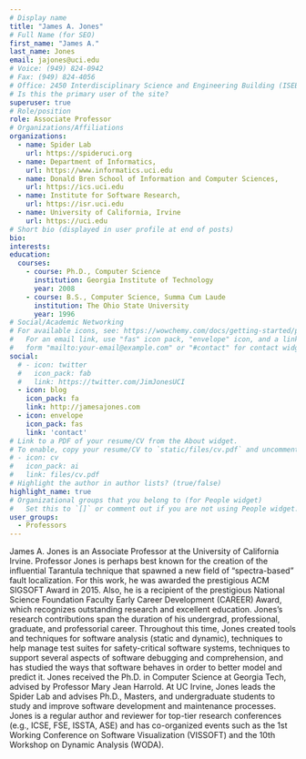 ```yaml
---
# Display name
title: "James A. Jones"
# Full Name (for SEO)
first_name: "James A."
last_name: Jones
email: jajones@uci.edu
# Voice: (949) 824-0942
# Fax: (949) 824-4056
# Office: 2450 Interdisciplinary Science and Engineering Building (ISEB)
# Is this the primary user of the site?
superuser: true
# Role/position
role: Associate Professor
# Organizations/Affiliations
organizations:
  - name: Spider Lab
    url: https://spideruci.org
  - name: Department of Informatics,
    url: https://www.informatics.uci.edu
  - name: Donald Bren School of Information and Computer Sciences,
    url: https://ics.uci.edu
  - name: Institute for Software Research,
    url: https://isr.uci.edu
  - name: University of California, Irvine
    url: https://uci.edu​
# Short bio (displayed in user profile at end of posts)
bio: 
interests:
education:
  courses:
    - course: Ph.D., Computer Science
      institution: Georgia Institute of Technology
      year: 2008
    - course: B.S., Computer Science, Summa Cum Laude
      institution: The Ohio State University
      year: 1996
# Social/Academic Networking
# For available icons, see: https://wowchemy.com/docs/getting-started/page-builder/#icons
#   For an email link, use "fas" icon pack, "envelope" icon, and a link in the
#   form "mailto:your-email@example.com" or "#contact" for contact widget.
social:
  # - icon: twitter
  #   icon_pack: fab
  #   link: https://twitter.com/JimJonesUCI
  - icon: blog
    icon_pack: fa
    link: http://jamesajones.com
  - icon: envelope
    icon_pack: fas
    link: 'contact'
# Link to a PDF of your resume/CV from the About widget.
# To enable, copy your resume/CV to `static/files/cv.pdf` and uncomment the lines below.
# - icon: cv
#   icon_pack: ai
#   link: files/cv.pdf​
# Highlight the author in author lists? (true/false)
highlight_name: true
# Organizational groups that you belong to (for People widget)
#   Set this to `[]` or comment out if you are not using People widget.
user_groups:
  - Professors
---
```


James A. Jones is an Associate Professor at the University of California Irvine. Professor Jones is perhaps best known for the creation of the influential Tarantula technique that spawned a new field of “spectra-based” fault localization. For this work, he was awarded the prestigious ACM SIGSOFT Award in 2015. Also, he is a recipient of the prestigious National Science Foundation Faculty Early Career Development (CAREER) Award, which recognizes outstanding research and excellent education. Jones’s research contributions span the duration of his undergrad, professional, graduate, and professorial career. Throughout this time, Jones created tools and techniques for software analysis (static and dynamic), techniques to help manage test suites for safety-critical software systems, techniques to support several aspects of software debugging and comprehension, and has studied the ways that software behaves in order to better model and predict it. Jones received the Ph.D. in Computer Science at Georgia Tech, advised by Professor Mary Jean Harrold. At UC Irvine, Jones leads the Spider Lab and advises Ph.D., Masters, and undergraduate students to study and improve software development and maintenance processes. Jones is a regular author and reviewer for top-tier research conferences (e.g., ICSE, FSE, ISSTA, ASE) and has co-organized events such as the 1st Working Conference on Software Visualization (VISSOFT) and the 10th Workshop on Dynamic Analysis (WODA).